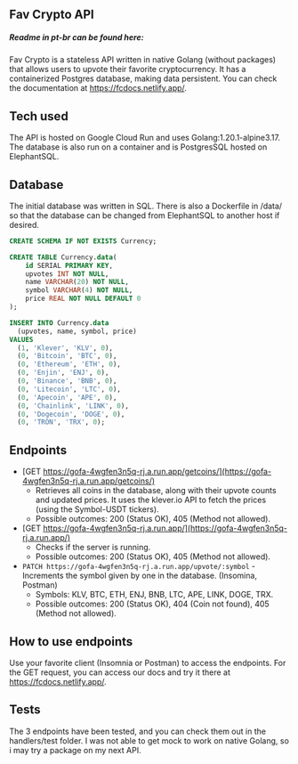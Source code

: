 ## Fav Crypto API
##### Readme in pt-br can be found here: 
Fav Crypto is a stateless API written in native Golang (without packages) that allows users to upvote their favorite cryptocurrency. It has a containerized Postgres database, making data persistent. You can check the documentation at https://fcdocs.netlify.app/.

## Tech used
The API is hosted on Google Cloud Run and uses Golang:1.20.1-alpine3.17. The database is also run on a container and is PostgresSQL hosted on ElephantSQL.

## Database
The initial database was written in SQL. There is also a Dockerfile in /data/ so that the database can be changed from ElephantSQL to another host if desired.

```sql
CREATE SCHEMA IF NOT EXISTS Currency;

CREATE TABLE Currency.data(
    id SERIAL PRIMARY KEY,
    upvotes INT NOT NULL,
    name VARCHAR(20) NOT NULL,
    symbol VARCHAR(4) NOT NULL,
    price REAL NOT NULL DEFAULT 0
);

INSERT INTO Currency.data
  (upvotes, name, symbol, price)
VALUES
  (1, 'Klever', 'KLV', 0),
  (0, 'Bitcoin', 'BTC', 0),
  (0, 'Ethereum', 'ETH', 0),
  (0, 'Enjin', 'ENJ', 0),
  (0, 'Binance', 'BNB', 0),
  (0, 'Litecoin', 'LTC', 0),
  (0, 'Apecoin', 'APE', 0),
  (0, 'Chainlink', 'LINK', 0),
  (0, 'Dogecoin', 'DOGE', 0),
  (0, 'TRON', 'TRX', 0);
```

## Endpoints
* [GET https://gofa-4wgfen3n5q-rj.a.run.app/getcoins/](https://gofa-4wgfen3n5q-rj.a.run.app/getcoins/) 
  - Retrieves all coins in the database, along with their upvote counts and updated prices. It uses the klever.io API to fetch the prices (using the Symbol-USDT tickers).
  * Possible outcomes: 200 (Status OK), 405 (Method not allowed).
* [GET https://gofa-4wgfen3n5q-rj.a.run.app/](https://gofa-4wgfen3n5q-rj.a.run.app/) 
  - Checks if the server is running.
  * Possible outcomes: 200 (Status OK), 405 (Method not allowed).
* `PATCH https://gofa-4wgfen3n5q-rj.a.run.app/upvote/:symbol` - Increments the symbol given by one in the database. (Insomina, Postman)
  * Symbols: KLV, BTC, ETH, ENJ, BNB, LTC, APE, LINK, DOGE, TRX.
  * Possible outcomes: 200 (Status OK), 404 (Coin not found), 405 (Method not allowed).

## How to use endpoints
Use your favorite client (Insomnia or Postman) to access the endpoints. For the GET request, you can access our docs and try it there at https://fcdocs.netlify.app/.

## Tests
The 3 endpoints have been tested, and you can check them out in the handlers/test folder. I was not able to get mock to work on native Golang, so i may try a package on my next API.